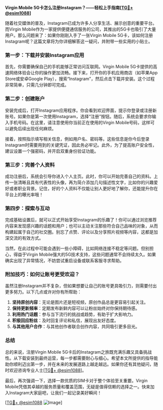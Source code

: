 **Virgin Mobile 5G卡怎么注册Instagram？——轻松上手指南[[TG💪+ @esim1088](https://t.me/s/esim1088)]**

随着社交媒体的普及，Instagram已成为许多人分享生活、展示创意的重要平台。而Virgin Mobile作为一家提供便捷通信服务的公司，其推出的5G卡也吸引了大量用户。那么问题来了：如果你刚刚入手了一张Virgin Mobile 5G卡，该如何注册Instagram呢？这篇文章将为你详细解答这一疑问，并附带一些实用的小贴士。

### **第一步：下载并安装Instagram应用**
首先，你需要确保自己的手机能够正常访问互联网。Virgin Mobile 5G卡提供的高速网络体验会让你的操作更加流畅。接下来，打开你的手机应用商店（如苹果App Store或安卓Google Play），搜索“Instagram”，然后点击下载并安装。这个过程非常简单，只需几分钟即可完成。

### **第二步：创建账户**
安装完成后，打开Instagram应用程序。你会看到欢迎界面，提示你登录或注册新账号。如果你是第一次使用Instagram，选择“注册”按钮。随后，系统会要求你输入手机号码。在这里，请注意使用你当前正在使用的Virgin Mobile号码，这样可以避免后续出现任何麻烦。

接着，按照指示填写相关信息，例如用户名、密码等。这些信息是你今后登录Instagram时需要用到的关键凭证，因此务必牢记。此外，为了提高账户安全性，建议设置一个强密码，并开启双重身份验证功能。

### **第三步：完善个人资料**
成功注册后，系统会引导你进入个人主页。此时，你可以开始完善自己的资料。上传一张清晰且具有代表性的头像，再为简介添加几句描述性文字，比如你的兴趣爱好或者职业背景。记住，好的个人资料不仅能让别人更好地了解你，还能提升你在平台上的曝光率哦！

### **第四步：探索与互动**
完成基础设置后，就可以正式开始享受Instagram的乐趣了！你可以通过浏览推荐内容来发现感兴趣的话题和用户；也可以主动关注那些符合自己品味的对象，从而构建起属于自己的社交圈。别忘了点赞、评论以及分享照片视频等内容，这都是加深交流的有效方式。

当然，在此过程中可能会遇到一些小障碍，比如网络连接不稳定等问题。但别担心，得益于Virgin Mobile强大的5G技术支持，这些问题通常不会持续太久。如果确实出现了异常情况，不妨尝试重启设备或联系客服寻求帮助。

### **附加技巧：如何让账号更受欢迎？**
虽然注册Instagram并不复杂，但如果想要让自己的账号更具吸引力，则需要付出更多努力。以下几点或许对你有所帮助：

1. **坚持原创内容**：无论是图片还是短视频，原创作品总是更容易引起关注。
2. **保持更新频率**：定期发布新鲜内容可以让粉丝始终对你保持期待感。
3. **利用热门话题**：参与当下流行的挑战或趋势，有助于扩大影响力。
4. **积极回应粉丝**：及时回复评论和私信，展现出友好态度。
5. **与其他用户合作**：与其他创作者联合创作内容，共同吸引更多目光。

### **总结**
总的来说，注册Virgin Mobile 5G卡后的Instagram之旅既充满乐趣又具备挑战性。从下载安装到最终运营，每一步都需要耐心与细心。希望本文所提供的指导能助你顺利迈出第一步，并在未来的发展道路上越走越远。如果你还有其他疑问，随时欢迎咨询专业人士[[TG💪+ @esim1088](https://t.me/s/esim1088)]。

最后，再次强调一下，选择一款优质的SIM卡对于整个体验至关重要。Virgin Mobile凭借其卓越的服务质量和覆盖范围，无疑是值得信赖的选择之一。快来加入Instagram大家庭吧，让我们一起记录美好瞬间！

[[TG💪+ @esim1088](https://t.me/s/esim1088) ![Image](https://i.postimg.cc/4NQfJmqS/Snipaste-2025-05-13-00-14-12.png)]